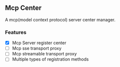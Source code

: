 ## Mcp Center

A mcp(model context protocol) server center manager.

### Features

- [x] Mcp Server register center
- [ ] Mcp sse transport proxy
- [ ] Mcp streamable transport proxy
- [ ] Multiple types of registration methods
